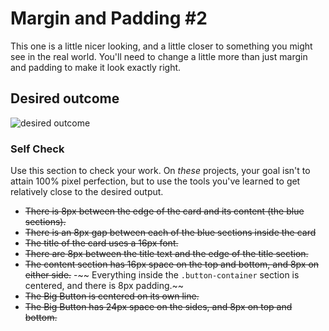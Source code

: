 # Margin and Padding #2

This one is a little nicer looking, and a little closer to something you might see in the real world. You'll need to change a little more than just margin and padding to make it look exactly right.

## Desired outcome
![desired outcome](./desired-outcome.png)

### Self Check
Use this section to check your work. On _these_ projects, your goal isn't to attain 100% pixel perfection, but to use the tools you've learned to get relatively close to the desired output.

- ~~There is 8px between the edge of the card and its content (the blue sections).~~
- ~~There is an 8px gap between each of the blue sections inside the card~~
- ~~The title of the card uses a 16px font.~~
- ~~There are 8px between the title text and the edge of the title section.~~
- ~~The content section has 16px space on the top and bottom, and 8px on either side.~~
-~~ Everything inside the `.button-container` section is centered, and there is 8px padding.~~
- ~~The Big Button is centered on its own line.~~
- ~~The Big Button has 24px space on the sides, and 8px on top and bottom.~~
